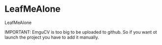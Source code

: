 LeafMeAlone
===========

LeafMeAlone


IMPORTANT: EmguCV is too big to be uploaded to github. So if you want ot launch the project you have to add it manually.

